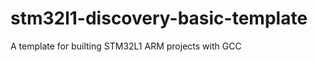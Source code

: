 stm32l1-discovery-basic-template
================================

A template for builting STM32L1 ARM projects with GCC
